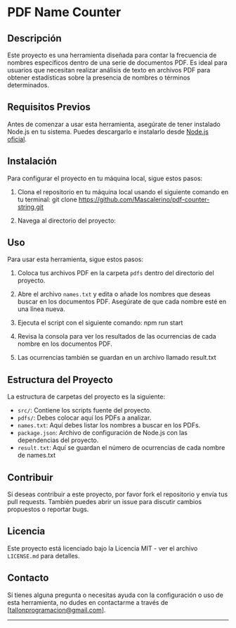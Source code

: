 # PDF Name Counter

## Descripción

Este proyecto es una herramienta diseñada para contar la frecuencia de nombres específicos dentro de una serie de documentos PDF. Es ideal para usuarios que necesitan realizar análisis de texto en archivos PDF para obtener estadísticas sobre la presencia de nombres o términos determinados.

## Requisitos Previos

Antes de comenzar a usar esta herramienta, asegúrate de tener instalado Node.js en tu sistema. Puedes descargarlo e instalarlo desde [Node.js oficial](https://nodejs.org/).

## Instalación

Para configurar el proyecto en tu máquina local, sigue estos pasos:

1. Clona el repositorio en tu máquina local usando el siguiente comando en tu terminal:
   git clone https://github.com/Mascalerino/pdf-counter-string.git

2. Navega al directorio del proyecto:

## Uso

Para usar esta herramienta, sigue estos pasos:

1. Coloca tus archivos PDF en la carpeta `pdfs` dentro del directorio del proyecto.

2. Abre el archivo `names.txt` y edita o añade los nombres que deseas buscar en los documentos PDF. Asegúrate de que cada nombre esté en una línea nueva.

3. Ejecuta el script con el siguiente comando:
   npm run start

4. Revisa la consola para ver los resultados de las ocurrencias de cada nombre en los documentos PDF.

5. Las ocurrencias también se guardan en un archivo llamado result.txt

## Estructura del Proyecto

La estructura de carpetas del proyecto es la siguiente:

- `src/`: Contiene los scripts fuente del proyecto.
- `pdfs/`: Debes colocar aquí los PDFs a analizar.
- `names.txt`: Aquí debes listar los nombres a buscar en los PDFs.
- `package.json`: Archivo de configuración de Node.js con las dependencias del proyecto.
- `result.txt`: Aquí se guardan el número de ocurrencias de cada nombre de names.txt

## Contribuir

Si deseas contribuir a este proyecto, por favor fork el repositorio y envía tus pull requests. También puedes abrir un issue para discutir cambios propuestos o reportar bugs.

## Licencia

Este proyecto está licenciado bajo la Licencia MIT - ver el archivo `LICENSE.md` para detalles.

## Contacto

Si tienes alguna pregunta o necesitas ayuda con la configuración o uso de esta herramienta, no dudes en contactarme a través de [tallonprogramacion@gmail.com].

---
